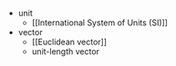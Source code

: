 - unit
    - [[International System of Units (SI)]]
- vector
    - [[Euclidean vector]]
    - unit-length vector
